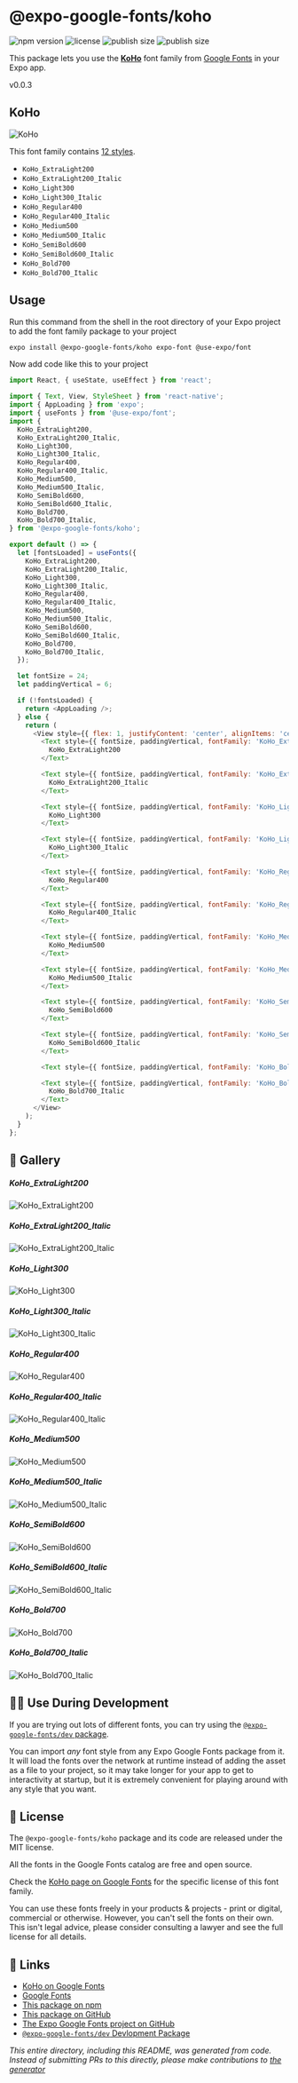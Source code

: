 # @expo-google-fonts/koho

![npm version](https://flat.badgen.net/npm/v/@expo-google-fonts/koho)
![license](https://flat.badgen.net/github/license/expo/google-fonts)
![publish size](https://flat.badgen.net/packagephobia/install/@expo-google-fonts/koho)
![publish size](https://flat.badgen.net/packagephobia/publish/@expo-google-fonts/koho)

This package lets you use the [**KoHo**](https://fonts.google.com/specimen/KoHo) font family from [Google Fonts](https://fonts.google.com/) in your Expo app.

v0.0.3

## KoHo

![KoHo](./font-family.png)

This font family contains [12 styles](#-gallery).

- `KoHo_ExtraLight200`
- `KoHo_ExtraLight200_Italic`
- `KoHo_Light300`
- `KoHo_Light300_Italic`
- `KoHo_Regular400`
- `KoHo_Regular400_Italic`
- `KoHo_Medium500`
- `KoHo_Medium500_Italic`
- `KoHo_SemiBold600`
- `KoHo_SemiBold600_Italic`
- `KoHo_Bold700`
- `KoHo_Bold700_Italic`

## Usage

Run this command from the shell in the root directory of your Expo project to add the font family package to your project
```sh
expo install @expo-google-fonts/koho expo-font @use-expo/font
```

Now add code like this to your project
```js
import React, { useState, useEffect } from 'react';

import { Text, View, StyleSheet } from 'react-native';
import { AppLoading } from 'expo';
import { useFonts } from '@use-expo/font';
import {
  KoHo_ExtraLight200,
  KoHo_ExtraLight200_Italic,
  KoHo_Light300,
  KoHo_Light300_Italic,
  KoHo_Regular400,
  KoHo_Regular400_Italic,
  KoHo_Medium500,
  KoHo_Medium500_Italic,
  KoHo_SemiBold600,
  KoHo_SemiBold600_Italic,
  KoHo_Bold700,
  KoHo_Bold700_Italic,
} from '@expo-google-fonts/koho';

export default () => {
  let [fontsLoaded] = useFonts({
    KoHo_ExtraLight200,
    KoHo_ExtraLight200_Italic,
    KoHo_Light300,
    KoHo_Light300_Italic,
    KoHo_Regular400,
    KoHo_Regular400_Italic,
    KoHo_Medium500,
    KoHo_Medium500_Italic,
    KoHo_SemiBold600,
    KoHo_SemiBold600_Italic,
    KoHo_Bold700,
    KoHo_Bold700_Italic,
  });

  let fontSize = 24;
  let paddingVertical = 6;

  if (!fontsLoaded) {
    return <AppLoading />;
  } else {
    return (
      <View style={{ flex: 1, justifyContent: 'center', alignItems: 'center' }}>
        <Text style={{ fontSize, paddingVertical, fontFamily: 'KoHo_ExtraLight200' }}>
          KoHo_ExtraLight200
        </Text>

        <Text style={{ fontSize, paddingVertical, fontFamily: 'KoHo_ExtraLight200_Italic' }}>
          KoHo_ExtraLight200_Italic
        </Text>

        <Text style={{ fontSize, paddingVertical, fontFamily: 'KoHo_Light300' }}>
          KoHo_Light300
        </Text>

        <Text style={{ fontSize, paddingVertical, fontFamily: 'KoHo_Light300_Italic' }}>
          KoHo_Light300_Italic
        </Text>

        <Text style={{ fontSize, paddingVertical, fontFamily: 'KoHo_Regular400' }}>
          KoHo_Regular400
        </Text>

        <Text style={{ fontSize, paddingVertical, fontFamily: 'KoHo_Regular400_Italic' }}>
          KoHo_Regular400_Italic
        </Text>

        <Text style={{ fontSize, paddingVertical, fontFamily: 'KoHo_Medium500' }}>
          KoHo_Medium500
        </Text>

        <Text style={{ fontSize, paddingVertical, fontFamily: 'KoHo_Medium500_Italic' }}>
          KoHo_Medium500_Italic
        </Text>

        <Text style={{ fontSize, paddingVertical, fontFamily: 'KoHo_SemiBold600' }}>
          KoHo_SemiBold600
        </Text>

        <Text style={{ fontSize, paddingVertical, fontFamily: 'KoHo_SemiBold600_Italic' }}>
          KoHo_SemiBold600_Italic
        </Text>

        <Text style={{ fontSize, paddingVertical, fontFamily: 'KoHo_Bold700' }}>KoHo_Bold700</Text>

        <Text style={{ fontSize, paddingVertical, fontFamily: 'KoHo_Bold700_Italic' }}>
          KoHo_Bold700_Italic
        </Text>
      </View>
    );
  }
};

```

## 🔡 Gallery

##### KoHo_ExtraLight200
![KoHo_ExtraLight200](./7b4addbdb3d0cadc2f6c0149b90b29c059dc7f2be08d0b28292acb880db45124.ttf.png)

##### KoHo_ExtraLight200_Italic
![KoHo_ExtraLight200_Italic](./73dd6271884581477beeb0860878fd6b524f3e880cc020295c24e2bf1d41a70c.ttf.png)

##### KoHo_Light300
![KoHo_Light300](./676e89293e4714a1c63fdd477c5dc88950461834031e2ea0437e65b31fc5a03a.ttf.png)

##### KoHo_Light300_Italic
![KoHo_Light300_Italic](./5c2ce20516635678f4f67581782cd3c0429b8cf361e732c24021bc1711fc609e.ttf.png)

##### KoHo_Regular400
![KoHo_Regular400](./e8128e00cc778e37cc7db7f518f22ca833399d8c4bdfac07fd1fd063435ba658.ttf.png)

##### KoHo_Regular400_Italic
![KoHo_Regular400_Italic](./3225382b5d36a6963f8d1cc5fb60086a657ecb39882bab5259eda483f292af57.ttf.png)

##### KoHo_Medium500
![KoHo_Medium500](./90a011adf31d93ee90f5e105dd20a7a69e7de53626672d10449e9bced87b5916.ttf.png)

##### KoHo_Medium500_Italic
![KoHo_Medium500_Italic](./cd0a466ebee7135ca6790a7908264c0457b65dbd9c927ec7082f43827d45f5d4.ttf.png)

##### KoHo_SemiBold600
![KoHo_SemiBold600](./7cf86562498ddfbbaa3a3b5d46e848407702a925472a4a3e76ab1ef1a7949106.ttf.png)

##### KoHo_SemiBold600_Italic
![KoHo_SemiBold600_Italic](./cd527fcf4a07b728233b2d93e0ef12477bf9988918e604f16fd823a15a2c3639.ttf.png)

##### KoHo_Bold700
![KoHo_Bold700](./c059ce850125c2f3bec60528a808fea56f6191b9b9bac380a4a38da9d2f42bfa.ttf.png)

##### KoHo_Bold700_Italic
![KoHo_Bold700_Italic](./16a471d3f9b251d19034945ede1cd8c304c08caba74db67fc08e01556ec0e3b4.ttf.png)


## 👩‍💻 Use During Development

If you are trying out lots of different fonts, you can try using the [`@expo-google-fonts/dev` package](https://github.com/expo/google-fonts/tree/master/font-packages/dev#readme).

You can import *any* font style from any Expo Google Fonts package from it. It will load the fonts
over the network at runtime instead of adding the asset as a file to your project, so it may take longer
for your app to get to interactivity at startup, but it is extremely convenient
for playing around with any style that you want.

## 📖 License

The `@expo-google-fonts/koho` package and its code are released under the MIT license.

All the fonts in the Google Fonts catalog are free and open source.

Check the [KoHo page on Google Fonts](https://fonts.google.com/specimen/KoHo) for the specific license of this font family.

You can use these fonts freely in your products & projects - print or digital, commercial or otherwise. However, you can't sell the fonts on their own. This isn't legal advice, please consider consulting a lawyer and see the full license for all details.

## 🔗 Links

- [KoHo on Google Fonts](https://fonts.google.com/specimen/KoHo)
- [Google Fonts](https://fonts.google.com/)
- [This package on npm](https://www.npmjs.com/package/@expo-google-fonts/koho)
- [This package on GitHub](https://github.com/expo/google-fonts/tree/master/font-packages/koho)
- [The Expo Google Fonts project on GitHub](https://github.com/expo/google-fonts)
- [`@expo-google-fonts/dev` Devlopment Package](https://github.com/expo/google-fonts/tree/master/font-packages/dev)


*This entire directory, including this README, was generated from code. Instead of submitting PRs to this directly, please make contributions to [the generator](https://github.com/expo/google-fonts/tree/master/packages/generator)*
